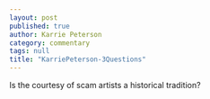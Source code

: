 ```yaml
---
layout: post
published: true
author: Karrie Peterson
category: commentary
tags: null
title: "KarriePeterson-3Questions"
---
```




Is the courtesy of scam artists a historical tradition?